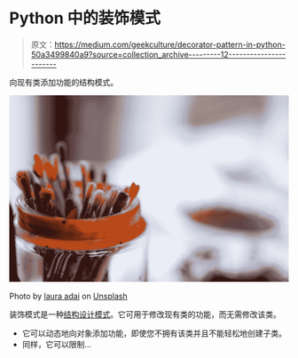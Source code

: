 # Python 中的装饰模式

> 原文：<https://medium.com/geekculture/decorator-pattern-in-python-50a3499840a9?source=collection_archive---------12----------------------->

向现有类添加功能的结构模式。

![](img/f7eeddda541ac0e94a5b0e45dd5f04de.png)

Photo by [laura adai](https://unsplash.com/@lauraadaiphoto?utm_source=medium&utm_medium=referral) on [Unsplash](https://unsplash.com?utm_source=medium&utm_medium=referral)

装饰模式是一种[结构设计模式](https://pythoninformer.com/programming-techniques/design-patterns/creational-patterns/)。它可用于修改现有类的功能，而无需修改该类。

*   它可以动态地向对象添加功能，即使您不拥有该类并且不能轻松地创建子类。
*   同样，它可以限制…